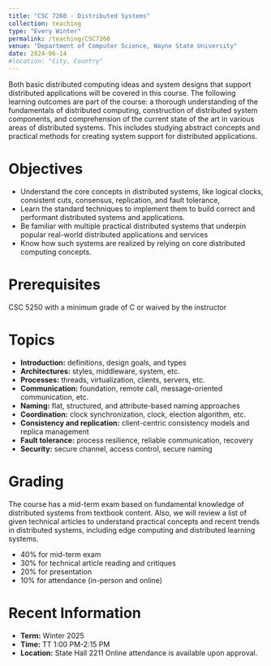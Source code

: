```yaml
---
title: "CSC 7260 - Distributed Systems"
collection: teaching
type: "Every Winter"
permalink: /teaching/CSC7260
venue: "Department of Computer Science, Wayne State University"
date: 2024-06-14
#location: "City, Country"
---
```


Both basic distributed computing ideas and system designs that support distributed applications will be covered in this course. The following learning outcomes are part of the course: a thorough understanding of the fundamentals of distributed computing, construction of distributed system components, and comprehension of the current state of the art in various areas of distributed systems. This includes studying abstract concepts and practical methods for creating system support for distributed applications.

Objectives
======

* Understand the core concepts in distributed systems, like logical clocks, consistent cuts, consensus, replication, and fault tolerance,
* Learn the standard techniques to implement them to build correct and performant distributed systems and applications.
* Be familiar with multiple practical distributed systems that underpin popular real-world distributed applications and services 
* Know how such systems are realized by relying on core distributed computing concepts.

Prerequisites
======
CSC 5250 with a minimum grade of C or waived by the instructor 

Topics
======
* **Introduction:** definitions, design goals, and types
* **Architectures:** styles, middleware, system, etc.
* **Processes:** threads, virtualization, clients, servers, etc.
* **Communication:** foundation, remote call, message-oriented communication, etc.
* **Naming:** flat, structured, and attribute-based naming approaches
* **Coordination:** clock synchronization, clock, election algorithm, etc.
* **Consistency and replication:** client-centric consistency models and replica management
* **Fault tolerance:** process resilience, reliable communication, recovery
* **Security:** secure channel, access control, secure naming

Grading
======
The course has a mid-term exam based on fundamental knowledge of distributed systems from textbook content. Also, we will review a list of given technical articles to understand practical concepts and recent trends in distributed systems, including edge computing and distributed learning systems.

* 40% for mid-term exam
* 30% for technical article reading and critiques
* 20% for presentation
* 10% for attendance (in-person and online)

Recent Information
======
* **Term:** Winter 2025
* **Time:** TT 1:00 PM-2:15 PM                        
* **Location:** State Hall 2211 Online attendance is available upon approval.
